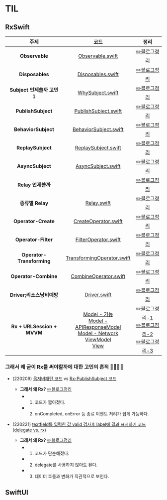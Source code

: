 # TIL

## RxSwift
|주제|코드|정리|
|:---:|:---:|:---:|
|**Observable**|[Observable.swift](RxSwift/RxSwiftTIL/0_CreateObservable.playground/Contents.swift)|[✏️블로그정리](https://velog.io/@iammiori/RxSwift-1a)|
|**Disposables**|[Disposables.swift](RxSwift/RxSwiftTIL/0_CreateObservable.playground/Contents.swift)|[✏️블로그정리](https://velog.io/@iammiori/RxSwift-2.-Disposables)|
|**Subject 언제쓸까 고민 1**|[WhySubject.swift](RxSwift/RxSwiftTIL/3_WhySubject.playground/Contents.swift)|[✏️블로그정리](https://velog.io/@iammiori/RxSwift-4.-Subject)|
|**PublishSubject**|[PublishSubject.swift](RxSwift/RxSwiftTIL/1_PublishSubject.playground/Contents.swift)|[✏️블로그정리](https://velog.io/@iammiori/RxSwift-4-1.-PublishSubject)|
|**BehaviorSubject**|[BehaviorSubject.swift](RxSwift/RxSwiftTIL/2_BehaviorSubject.playground/Contents.swift)|[✏️블로그정리](https://velog.io/@iammiori/RxSwift-4-2.-BehaviorSubject)|
|**ReplaySubject**|[ReplaySubject.swift](RxSwift/RxSwiftTIL/4_ReplaySubject.playground/Contents.swift)|[✏️블로그정리](https://velog.io/@iammiori/RxSwift-4-3.-ReplaySubject)|
|**AsyncSubject**|[AsyncSubject.swift](RxSwift/RxSwiftTIL/5_AsyncSubject.playground/Contents.swift)|[✏️블로그정리](https://velog.io/@iammiori/RxSwift-4-4.-AsyncSubject)|
|**Relay 언제쓸까**||[✏️블로그정리](https://velog.io/@iammiori/RxSwift-5.-Relay)|
|**종류별 Relay**|[Relay.swift](RxSwift/RxSwiftTIL/6_Relay.playground/Contents.swift)|[✏️블로그정리](https://velog.io/@iammiori/RxSwift-5-1.-Relay-종류)|
|**Operator-Create**|[CreateOperator.swift](RxSwift/RxSwiftTIL/7_Operator_Create.playground/Contents.swift)|[✏️블로그정리](https://velog.io/@iammiori/RxSwift-6-1.-Operators-Create)|
|**Operator-Filter**|[FilterOperator.swift](RxSwift/RxSwiftTIL/8_Operator_Filter.playground/Contents.swift)|[✏️블로그정리](https://velog.io/@iammiori/RxSwift-6-1.-Operators-Filter)|
|**Operator-Transforming**|[TransformingOperator.swift](RxSwift/RxSwiftTIL/9_Operator_Transforming.playground/Contents.swift)|[✏️블로그정리](https://velog.io/@iammiori/RxSwift-6-3.-Operators-Transforming)|
|**Operator-Combine**|[CombineOperator.swift](RxSwift/RxSwiftTIL/10_Operator_Combine.playground/Contents.swift)|[✏️블로그정리](https://velog.io/@iammiori/RxSwift-6-4.-Operators-Combine)|
|**Driver;리소스낭비예방**|[Driver.swift](RxSwift/RxSwiftTIL/RxSwiftTIL/DriverVC.swift)|[✏️블로그정리](https://velog.io/@iammiori/RxSwift-9-1.-RxCocoa-Traits-Driver-리소스-낭비-예방)|
|**Rx + URLSession + MVVM**|[Model - 기능](RxSwift/RxSwiftTIL/RxSwiftTIL/Model/BoxOfficeModel.swift)<br>[Model - APIResponseModel](RxSwift/RxSwiftTIL/RxSwiftTIL/Model/BoxOfficeResponse.swift)<br>[Model - Network](RxSwift/RxSwiftTIL/RxSwiftTIL/Network/BoxOfficeNetwork.swift)<br>[ViewModel](RxSwift/RxSwiftTIL/RxSwiftTIL/ViewModel/BoxOfficeViewModel.swift)<br>[View](RxSwift/RxSwiftTIL/RxSwiftTIL/BoxOfficeVC.swift)|[✏️블로그정리-1](https://velog.io/@iammiori/RxSwift-14.-RxSwift-URLSession2-MVVM-리팩토링)<br>[✏️블로그정리-2](https://velog.io/@iammiori/RxSwift-15.-RxSwift-URLSession-MVVM-리팩토링-2)<br>[✏️블로그정리-3](https://velog.io/@iammiori/RxSwift-16.-RxSwift-URLSession-MVVM-리팩토링-3)|

### 그래서 왜 굳이 Rx를 써야할까에 대한 고민의 흔적 🐾🐾🐾🐾
- (220209) [옵저버패턴 코드](RxSwift/RxSwiftTIL/a_ObserverPattern.playground/Contents.swift) vs  [Rx-PublishSubject 코드](RxSwift/RxSwiftTIL/a_WhyRx0.playground/Contents.swift) 
  - **그래서 왜 Rx?**   [✏️블로그정리](https://velog.io/@iammiori/Rxswift-3.-그래서-왜-굳이-Rx-첫번째-이야기)
    - 1. 코드가 짧아졌다.
    - 2. onCompleted, onError 등 종료 이벤트 처리가 쉽게 가능하다.

- (220221) [textfield를 입력한 값 valid 검사후 label에 결과 표시하기 코드 (delegate vs. rx)](RxSwift/RxSwiftTIL/RxSwiftTIL/BindingVC.swift)
  - **그래서 왜 Rx?**   [✏️블로그정리](https://velog.io/@iammiori/RxSwift-8-2.-RxCocoa-Binding)
    - 1. 코드가 단순해졌다.
    - 2. delegate를 사용하지 않아도 된다.
    - 3. 데이터 흐름과 변화가 직관적으로 보인다.

## SwiftUI
